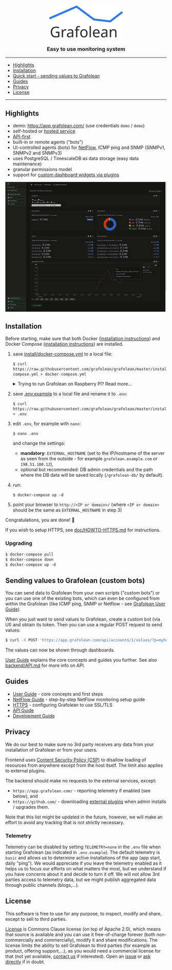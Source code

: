 <p align="center"><a href="https://grafolean.com/"><img src="frontend/public/logo.svg" alt="Grafolean" width="230" height="99" /></a></p>

<h3 align="center">Easy to use monitoring system</h3>

---

- [Highlights](#highlights)
- [Installation](#installation)
- [Quick start - sending values to Grafolean](#quick-start---sending-values-to-grafolean)
- [Guides](#guides)
- [Privacy](#privacy)
- [License](#license)

---

## Highlights

- demo: https://app.grafolean.com/ (use credentials `demo` / `demo`)
- self-hosted or [hosted service](https://app.grafolean.com/)
- [API-first](https://app.grafolean.com/api-doc/)
- built-in or remote agents ("bots")
- UI-controlled agents (bots) for [NetFlow](doc/HOWTO-NetFlow.md), ICMP ping and SNMP (SNMPv1, SNMPv2 and SNMPv3)
- uses PostgreSQL / TimescaleDB as data storage (easy data maintenance)
- granular permissions model
- support for [custom dashboard widgets via plugins](https://github.com/grafolean/widget-plugin-template)

![screenshot](doc/NetFlow/dashboard.png)


## Installation

Before starting, make sure that both Docker ([installation instructions](https://docs.docker.com/install/)) and Docker Compose ([installation instructions](https://docs.docker.com/compose/install/)) are installed.

1) save [install/docker-compose.yml](https://raw.githubusercontent.com/grafolean/grafolean/master/install/docker-compose.yml) to a local file:

    ```
    $ curl https://raw.githubusercontent.com/grafolean/grafolean/master/install/docker-compose.yml > docker-compose.yml
    ```

    <details>
      <summary>Trying to run Grafolean on Raspberry PI? Read more...</summary>

      The default build is for `x86` architecture only. If you would like to run Grafolean on an ARM (Raspberry Pi), there is a build available for it, but it is not yet included in the default branch. Use this command to fetch `docker-compose.yml` instead:
      ```
      $ curl https://raw.githubusercontent.com/grafolean/grafolean/feature/multi-arch/install/docker-compose.yml > docker-compose.yml
      ```

      Everything else works the same.

      Note that constant writing to SD cards (which is what databases do) is in general not a good idea and might cause them to fail. If you have an option, consider using an SSD drive.
    </details>

2) save [.env.example](https://raw.githubusercontent.com/grafolean/grafolean/master/install/.env.example) to a local file and rename it to `.env`:

    ```
    $ curl https://raw.githubusercontent.com/grafolean/grafolean/master/install/.env.example > .env
    ```

3) edit `.env`, for example with `nano`:
    ```
    $ nano .env
    ```
     and change the settings:

    - **mandatory**: `EXTERNAL_HOSTNAME` (set to the IP/hostname of the server as seen from the outside - for example `grafolean.example.com` or `198.51.100.12`),
    - optional but recommended: DB admin credentials and the path where the DB data will be saved locally (`/grafolean-db/` by default).

4) run:
    ```
    $ docker-compose up -d
    ```

5) point your browser to `http://<IP or domain>/` (where `<IP or domain>` should be the same as `EXTERNAL_HOSTNAME` in step 3)

Congratulations, you are done! :rocket:

If you wish to setup HTTPS, see [doc/HOWTO-HTTPS.md](doc/HOWTO-HTTPS.md) for instructions.

### Upgrading

```
$ docker-compose pull
$ docker-compose down
$ docker-compose up -d
```

## Sending values to Grafolean (custom bots)

You can send data to Grafolean from your own scripts ("custom bots") or you can use one of the existing bots, which can even be configured from within the Grafolean (like ICMP ping, SNMP or Netflow - see [Grafolean User Guide](doc/user-guide.md)).

When you just want to send values to Grafolean, create a *custom* bot (via UI) and obtain its token. Then you can use a regular POST request to send values:

```bash
$ curl -X POST 'https://app.grafolean.com/api/accounts/1/values/?p=myhouse.livingroom.humidity&v=57.3&b=<BotAPIToken>'
```

The values can now be shown through dashboards.

[User Guide](doc/user-guide.md) explains the core concepts and guides you further. See also [backend/API.md](backend/API.md) for more info on API.


## Guides

- [User Guide](doc/user-guide.md) - core concepts and first steps
- [NetFlow Guide](doc/HOWTO-NetFlow.md) - step-by-step NetFlow monitoring setup guide
- [HTTPS](doc/HOWTO-HTTPS.md) - configuring Grafolean to use SSL/TLS
- [API Guide](backend/API.md)
- [Development Guide](doc/HOWTO-dev.md)


## Privacy

We do our best to make sure no 3rd party receives any data from your installation of Grafolean or from your users.

Frontend uses [Content Security Policy (CSP)](https://developer.mozilla.org/en-US/docs/Web/HTTP/CSP) to disallow loading of resources from anywhere except from the host itself. The limit also applies to external plugins.

The backend should make no requests to the external services, except:
- `https://app.grafolean.com/` - reporting telemetry if enabled (see below), and
- `https://github.com/` - downloading [external plugins](https://github.com/grafolean/widget-plugin-template) when admin installs / upgrades them.

Note that this list might be updated in the future, however, we will make an effort to avoid any tracking that is not strictly necessary.

### Telemetry

Telemetry can be disabled by setting `TELEMETRY=none` in the `.env` file when starting Grafolean (as indicated in `.env.example`). The default telemetry is `basic` and allows us to determine active installations of the app (app start, daily "ping"). We would appreciate if you leave the telemetry enabled as it helps us to focus our efforts on what matters the most, but we understand if you have concerns about it and decide to turn it off. We will not allow 3rd parties access to telemetry data, but we might publish aggregated data through public channels (blogs,...).

## License

This software is free to use for any purpose, to inspect, modify and share, except to sell to third parties.

[License](LICENSE.md) is Commons Clause license (on top of Apache 2.0), which means that source is available and you can use it free-of-charge forever (both non-commercially and commercially), modify it and share modifications. The license limits the ability to sell Grafolean to third parties (for example as product, offering support,...), as you would need a commercial license for that (not yet available, [contact us](mailto:info@grafolean.com) if interested). Open an [issue](https://github.com/grafolean/grafolean/issues) or [ask directly](mailto:info@grafolean.com) if in doubt.
